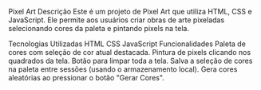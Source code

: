 Pixel Art
Descrição
Este é um projeto de Pixel Art que utiliza HTML, CSS e JavaScript. Ele permite aos usuários criar obras de arte pixeladas selecionando cores da paleta e pintando pixels na tela.

Tecnologias Utilizadas
HTML
CSS
JavaScript
Funcionalidades
Paleta de cores com seleção de cor atual destacada.
Pintura de pixels clicando nos quadrados da tela.
Botão para limpar toda a tela.
Salva a seleção de cores na paleta entre sessões (usando o armazenamento local).
Gera cores aleatórias ao pressionar o botão "Gerar Cores".
